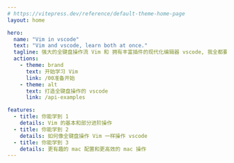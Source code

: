 ```yaml
---
# https://vitepress.dev/reference/default-theme-home-page
layout: home

hero:
  name: "Vim in vscode"
  text: "Vim and vscode, learn both at once."
  tagline: 强大的全键盘操作流 Vim 和 拥有丰富插件的现代化编辑器 vscode, 我全都要
  actions:
    - theme: brand
      text: 开始学习 Vim
      link: /00准备开始
    - theme: alt
      text: 打造全键盘操作的 vscode
      link: /api-examples

features:
  - title: 你能学到 1
    details: Vim 的基本和部分进阶操作
  - title: 你能学到 2
    details: 如何像全键盘操作 Vim 一样操作 vscode
  - title: 你能学到 3
    details: 更有趣的 mac 配置和更高效的 mac 操作
---
```


